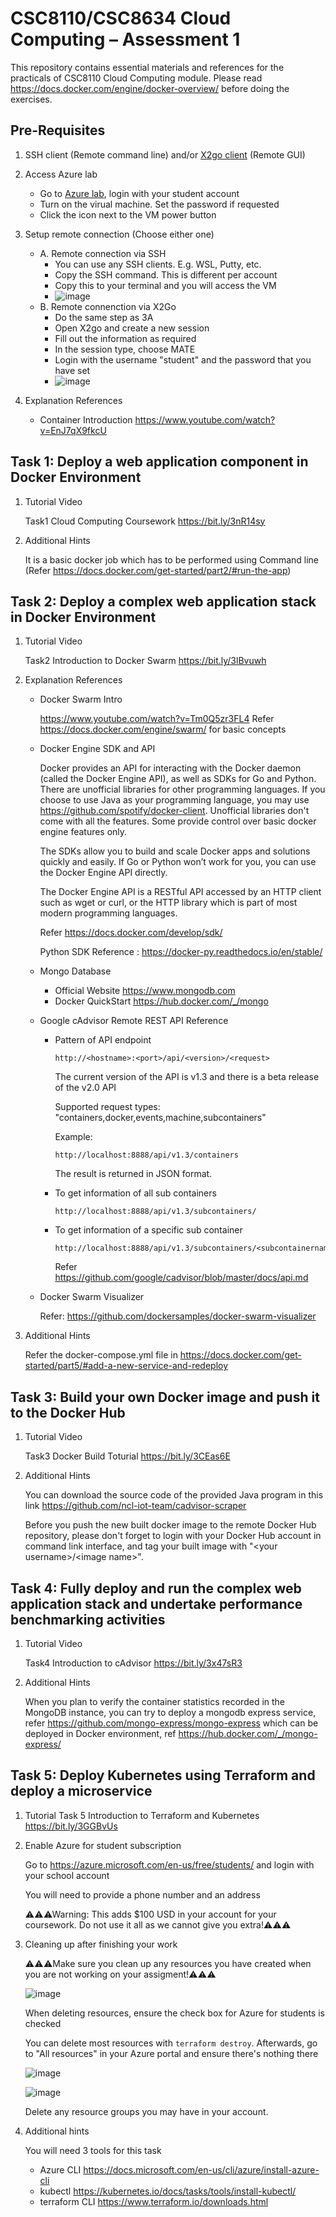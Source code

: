 # CSC8110/CSC8634 Cloud Computing – Assessment 1

This repository contains essential materials and references for the practicals of CSC8110 Cloud Computing module. Please read https://docs.docker.com/engine/docker-overview/ before doing the exercises.

## Pre-Requisites

1. SSH client (Remote command line) and/or [X2go client](https://wiki.x2go.org/doku.php) (Remote GUI)

2. Access Azure lab
    * Go to [Azure lab](https://labs.azure.com/), login with your student account
    * Turn on the virual machine. Set the password if requested
    * Click the icon next to the VM power button

3. Setup remote connection (Choose either one)
    * A. Remote connection via SSH
      * You can use any SSH clients. E.g. WSL, Putty, etc.
      * Copy the SSH command. This is different per account
      * Copy this to your terminal and you will access the VM
      * ![image](https://user-images.githubusercontent.com/7325740/193309309-facb4716-14e6-4130-ad97-fe5ac3c4b396.png)
    * B. Remote connenction via X2Go
      * Do the same step as 3A
      * Open X2go and create a new session
      * Fill out the information as required
      * In the session type, choose MATE
      * Login with the username "student" and the password that you have set
      * ![image](https://user-images.githubusercontent.com/7325740/203366927-903e55cd-d2cc-42a0-925d-bb816d28b1f2.png)

4. Explanation References
   * Container Introduction <https://www.youtube.com/watch?v=EnJ7qX9fkcU>

## Task 1: Deploy a web application component in Docker Environment

1. Tutorial Video

	Task1 Cloud Computing Coursework https://bit.ly/3nR14sy

2. Additional Hints

	It is a basic docker job which has to be performed using Command line (Refer https://docs.docker.com/get-started/part2/#run-the-app)

## Task 2: Deploy a complex web application stack in Docker Environment

1. Tutorial Video

	Task2 Introduction to Docker Swarm https://bit.ly/3lBvuwh
2. Explanation References
	* Docker Swarm Intro 
		
		https://www.youtube.com/watch?v=Tm0Q5zr3FL4
		Refer https://docs.docker.com/engine/swarm/ for basic concepts
	* Docker Engine SDK and API

		Docker provides an API for interacting with the Docker daemon (called the Docker Engine API), as well as SDKs for Go and Python. There are unofficial libraries for other programming languages. If you choose to use Java as your programming language, you may use https://github.com/spotify/docker-client. Unofficial libraries don't come with all the features. Some provide control over basic docker engine features only.

		The SDKs allow you to build and scale Docker apps and solutions quickly and easily. If Go or Python won’t work for you, you can use the Docker Engine API directly.

		The Docker Engine API is a RESTful API accessed by an HTTP client such as wget or curl, or the HTTP library which is part of most modern programming languages.

		Refer https://docs.docker.com/develop/sdk/

		Python SDK Reference : https://docker-py.readthedocs.io/en/stable/
	
	* Mongo Database
		* Official Website
		https://www.mongodb.com
		* Docker QuickStart
		https://hub.docker.com/_/mongo

	* Google cAdvisor Remote REST API Reference
		* Pattern of API endpoint
			```
			http://<hostname>:<port>/api/<version>/<request>
			```
		
			The current version of the API is v1.3 and there is a beta release of the v2.0 API
		
    		Supported request types: &quot;containers,docker,events,machine,subcontainers&quot;
		
    		Example: 
			```
			http://localhost:8888/api/v1.3/containers
			```
    	
			The result is returned in JSON format.
		
		* To get information of all sub containers 
		
			```
			http://localhost:8888/api/v1.3/subcontainers/
			```
		
		* To get information of a specific sub container 
		
			```
			http://localhost:8888/api/v1.3/subcontainers/<subcontainername>
			```
		
			Refer https://github.com/google/cadvisor/blob/master/docs/api.md

	* Docker Swarm Visualizer

		Refer: https://github.com/dockersamples/docker-swarm-visualizer

3. Additional Hints

	Refer the docker-compose.yml file in https://docs.docker.com/get-started/part5/#add-a-new-service-and-redeploy 

## Task 3: Build your own Docker image and push it to the Docker Hub

1. Tutorial Video

	Task3 Docker Build Toturial <https://bit.ly/3CEas6E>

2. Additional Hints
	
	You can download the source code of the provided Java program in this link https://github.com/ncl-iot-team/cadvisor-scraper

	Before you push the new built docker image to the remote Docker Hub repository, please don't forget to login with your Docker Hub account in command link interface, and tag your built image with "&lt;your username&gt;/&lt;image name&gt;". 

## Task 4: Fully deploy and run the complex web application stack and undertake performance benchmarking activities

1. Tutorial Video

	Task4 Introduction to cAdvisor https://bit.ly/3x47sR3

2. Additional Hints

	When you plan to verify the container statistics recorded in the MongoDB instance, you can try to deploy a mongodb express service, refer https://github.com/mongo-express/mongo-express which can be deployed in Docker environment, ref https://hub.docker.com/_/mongo-express/
	
## Task 5: Deploy Kubernetes using Terraform and deploy a microservice

1. Tutorial
	Task 5 Introduction to Terraform and Kubernetes https://bit.ly/3GGBvUs

2. Enable Azure for student subscription

	Go to https://azure.microsoft.com/en-us/free/students/ and login with your school account
	
	You will need to provide a phone number and an address
	
	⚠⚠⚠Warning: This adds $100 USD in your account for your coursework. Do not use it all as we cannot give you extra!⚠⚠⚠

3. Cleaning up after finishing your work

	⚠⚠⚠Make sure you clean up any resources you have created when you are not working on your assigment!⚠⚠⚠
	
	![image](https://user-images.githubusercontent.com/7325740/202251275-12707144-8293-4420-b74f-44ececd3cb03.png)

	When deleting resources, ensure the check box for Azure for students is checked
	
	You can delete most resources with `terraform destroy`. Afterwards, go to "All resources" in your Azure portal and ensure there's nothing there
	
	![image](https://user-images.githubusercontent.com/7325740/202251584-be3a98a9-41ac-422e-a13a-ce0cd38290bc.png)
	
	![image](https://user-images.githubusercontent.com/7325740/202251643-c93d3685-42cd-4e26-900a-b0f6b75e6a4d.png)
	
	Delete any resource groups you may have in your account.
	
4. Additional hints

	You will need 3 tools for this task
	
	* Azure CLI https://docs.microsoft.com/en-us/cli/azure/install-azure-cli
	* kubectl https://kubernetes.io/docs/tasks/tools/install-kubectl/
	* terraform CLI https://www.terraform.io/downloads.html
